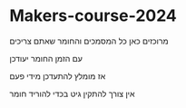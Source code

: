 # Makers-course-2024
מרוכזים כאן כל המסמכים והחומר שאתם צריכים

עם הזמן החומר יעודכן

אז מומלץ להתעדכן מידי פעם

אין צורך להתקין גיט בכדי להוריד חומר

 
